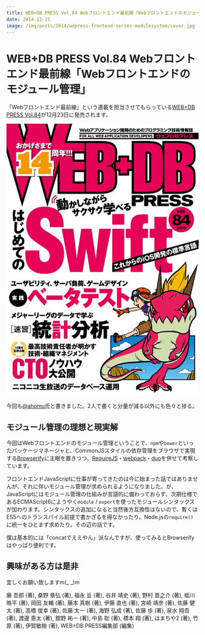 ```yaml
---
title: WEB+DB PRESS Vol.84 Webフロントエンド最前線「Webフロントエンドのモジュール管理」
date: 2014-12-15
image: /img/posts/2014/wdpress-frontend-series-modulesystem/cover.jpg
---
```


# WEB+DB PRESS Vol.84 Webフロントエンド最前線「Webフロントエンドのモジュール管理」

「Webフロントエンド最前線」という連載を担当させてもらっている[WEB+DB PRESS Vol.84](http://gihyo.jp/magazine/wdpress/archive/2014/vol84)が12月23日に発売されます。

![](/img/posts/2014/wdpress-frontend-series-modulesystem/cover.jpg)

今回も[@ahomu](http://twitter.com/ahomu)氏と書きました。2人で書くと分量が減る以外にも色々と捗る。

## モジュール管理の理想と現実解

今回はWebフロントエンドのモジュール管理ということで、`npm`や`bower`といったパッケージマネージャと、CommonJSスタイルの依存管理をブラウザで実現する[Browserify](http://browserify.org/)に主眼を置きつつ、[RequireJS](http://requirejs.org/)・[webpack](http://webpack.github.io/)・[duo](http://duojs.org/)を併せて考察しています。

フロントエンドJavaScriptに仕事が寄ってきたのは今に始まった話ではありませんが、それに伴いモジュール管理が求められるようになりました。が、JavaScriptにはモジュール管理の仕組みが言語的に備わっておらず、次期仕様であるECMAScript6にようやく`module` / `export`を使ったモジュールシンタックスが加わります。シンタックスの追加になると当然後方互換性はないので、暫くはES5へのトランスパイル前提で書かざるを得なかったり。Node.jsの`require()`に統一をひとまず求めたり。その辺の話です。

僕は基本的には「concatでええやん」派なんですが、使ってみるとBrowserifyはやっぱり便利です。

## 興味がある方は是非

宜しくお願い致しますm(_ _)m

<affiliate-link
  src="https://images-na.ssl-images-amazon.com/images/I/61GuZ%2B7U5IL._SX352_BO1,204,203,200_.jpg"
  href="https://www.amazon.co.jp/dp/4774169552/"
  tag="1000ch-22"
  title="WEB+DB PRESS Vol.84">
  藤 吾郎 (著), 桑野 章弘  (著), 福永 亘 (著), 谷井 靖史 (著), 野村 晋之介 (著), 蛭川 皓平 (著), 岡田 友輔 (著), 藤本 真樹 (著), 伊藤 直也 (著), 宮崎 靖彦 (著), 佐藤 健太 (著), 高橋 俊幸 (著), 佐藤 太一 (著), 海野 弘成 (著), 佐藤 歩  (著), 泉水 翔吾  (著), 渡邊 恵太 (著), 舘野 祐一 (著), 中島 聡 (著), 橋本 翔 (著), はまちや2 (著), 竹原 (著), 伊賀敏樹 (著), WEB+DB PRESS編集部 (編集)
</affiliate-link>
